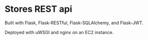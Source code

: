 # Stores REST api

Built with Flask, Flask-RESTful, Flask-SQLAlchemy, and Flask-JWT.

Deployed with uWSGI and nginx on an EC2 instance.